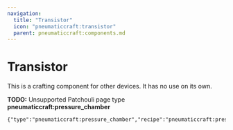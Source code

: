 ```yaml
---
navigation:
  title: "Transistor"
  icon: "pneumaticcraft:transistor"
  parent: pneumaticcraft:components.md
---
```


# Transistor

This is a crafting component for other devices. It has no use on its own.

**TODO:** Unsupported Patchouli page type **pneumaticcraft:pressure_chamber**

```
{"type":"pneumaticcraft:pressure_chamber","recipe":"pneumaticcraft:pressure_chamber/transistor"}
```

